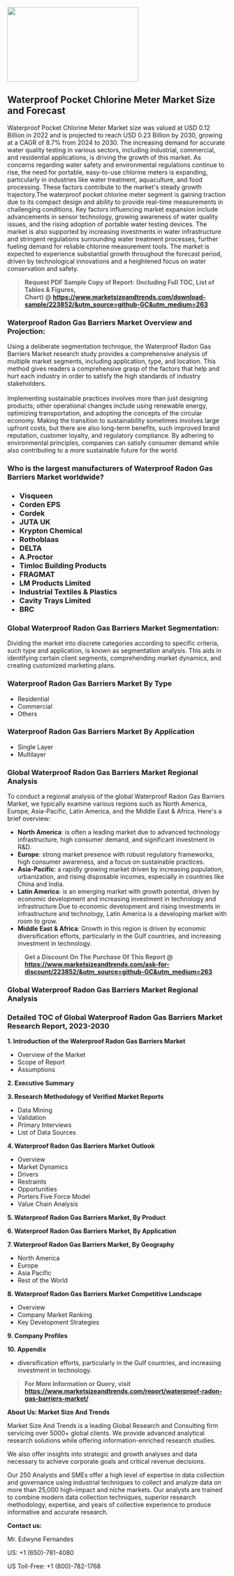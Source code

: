 <p><img class="alignnone size-medium wp-image-20088" src="https://ffe5etoiles.com/wp-content/uploads/2024/12/MST1-300x171.png" alt="" width="300" height="171" /></p><h2>Waterproof Pocket Chlorine Meter Market Size and Forecast</h2><p>Waterproof Pocket Chlorine Meter Market size was valued at USD 0.12 Billion in 2022 and is projected to reach USD 0.23 Billion by 2030, growing at a CAGR of 8.7% from 2024 to 2030. The increasing demand for accurate water quality testing in various sectors, including industrial, commercial, and residential applications, is driving the growth of this market. As concerns regarding water safety and environmental regulations continue to rise, the need for portable, easy-to-use chlorine meters is expanding, particularly in industries like water treatment, aquaculture, and food processing. These factors contribute to the market's steady growth trajectory.The waterproof pocket chlorine meter segment is gaining traction due to its compact design and ability to provide real-time measurements in challenging conditions. Key factors influencing market expansion include advancements in sensor technology, growing awareness of water quality issues, and the rising adoption of portable water testing devices. The market is also supported by increasing investments in water infrastructure and stringent regulations surrounding water treatment processes, further fueling demand for reliable chlorine measurement tools. The market is expected to experience substantial growth throughout the forecast period, driven by technological innovations and a heightened focus on water conservation and safety.</p></p><blockquote id="" class=""><strong>Request PDF Sample Copy of Report: (Including Full TOC, List of Tables &amp; Figures, Chart)&nbsp;@&nbsp;<strong><a href="https://www.marketsizeandtrends.com/download-sample/223852/&utm_source=github-GC&utm_medium=263" target="_blank">https://www.marketsizeandtrends.com/download-sample/223852/&utm_source=github-GC&utm_medium=263</a></strong></strong></blockquote><h3 id="" class="">Waterproof Radon Gas Barriers Market&nbsp;Overview and Projection:</h3><p id="" class="">Using a deliberate segmentation technique, the Waterproof Radon Gas Barriers Market research study provides a comprehensive analysis of multiple market segments, including application, type, and location. This method gives readers a comprehensive grasp of the factors that help and hurt each industry in order to satisfy the high standards of industry stakeholders. <br /> <br />Implementing sustainable practices involves more than just designing products; other operational changes include using renewable energy, optimizing transportation, and adopting the concepts of the circular economy. Making the transition to sustainability sometimes involves large upfront costs, but there are also long-term benefits, such improved brand reputation, customer loyalty, and regulatory compliance. By adhering to environmental principles, companies can satisfy consumer demand while also contributing to a more sustainable future for the world.</p><h3 id="" class="">Who is the largest manufacturers of&nbsp;Waterproof Radon Gas Barriers Market worldwide?</h3><h3 class=""><p><ul><li>Visqueen </li><li> Corden EPS </li><li> Cordek </li><li> JUTA UK </li><li> Krypton Chemical </li><li> Rothoblaas </li><li> DELTA </li><li> A.Proctor </li><li> Timloc Building Products </li><li> FRAGMAT </li><li> LM Products Limited </li><li> Industrial Textiles & Plastics </li><li> Cavity Trays Limited </li><li> BRC</li></ul></p></h3><h3 id="" class="">Global&nbsp;Waterproof Radon Gas Barriers Market Segmentation:</h3><p id="" class="">Dividing the market into discrete categories according to specific criteria, such type and application, is known as segmentation analysis. This aids in identifying certain client segments, comprehending market dynamics, and creating customized marketing plans.</p><h3 id="" class="">Waterproof Radon Gas Barriers Market&nbsp;By Type</h3><p><p><ul><li>Residential</li><li> Commercial</li><li> Others</p></li></ul></p></p><h3 id="" class="">Waterproof Radon Gas Barriers Market&nbsp;By Application</h3><p class=""><p><ul><li>Single Layer</li><li> Multilayer</li></ul></p></p><h3 id="" class="">Global Waterproof Radon Gas Barriers Market Regional Analysis</h3><p id="" class="">To conduct a regional analysis of the global Waterproof Radon Gas Barriers Market, we typically examine various regions such as North America, Europe, Asia-Pacific, Latin America, and the Middle East &amp; Africa. Here's a brief overview:</p><ul><li><strong>North America</strong>: is often a leading market due to advanced technology infrastructure, high consumer demand, and significant investment in R&amp;D.</li><li><strong>Europe</strong>: strong market presence with robust regulatory frameworks, high consumer awareness, and a focus on sustainable practices.</li><li><strong>Asia-Pacific</strong>: a rapidly growing market driven by increasing population, urbanization, and rising disposable incomes, especially in countries like China and India.</li><li><strong>Latin America</strong>: is an emerging market with growth potential, driven by economic development and increasing investment in technology and infrastructure.Due to economic development and rising investments in infrastructure and technology, Latin America is a developing market with room to grow.</li><li><strong>Middle East &amp; Africa</strong>: Growth in this region is driven by economic diversification efforts, particularly in the Gulf countries, and increasing investment in technology.</li></ul><blockquote id="" class=""><strong>Get a Discount On The Purchase Of This Report @ <strong><a href="https://www.marketsizeandtrends.com/ask-for-discount/223852/&utm_source=github-GC&utm_medium=263" target="_blank">https://www.marketsizeandtrends.com/ask-for-discount/223852/&utm_source=github-GC&utm_medium=263</a></strong></strong></blockquote><h3 id="" class="">Global Waterproof Radon Gas Barriers Market Regional Analysis</h3><h3 id="" class="">Detailed TOC of Global Waterproof Radon Gas Barriers Market Research Report, 2023-2030</h3><p id="" class=""><strong>1. Introduction of the Waterproof Radon Gas Barriers Market</strong></p><ul><li>Overview of the Market</li><li>Scope of Report</li><li>Assumptions</li></ul><p id="" class=""><strong>2. Executive Summary</strong></p><p id="" class=""><strong>3. Research Methodology of Verified Market Reports</strong></p><ul><li>Data Mining</li><li>Validation</li><li>Primary Interviews</li><li>List of Data Sources</li></ul><p id="" class=""><strong>4. Waterproof Radon Gas Barriers Market Outlook</strong></p><ul><li>Overview</li><li>Market Dynamics</li><li>Drivers</li><li>Restraints</li><li>Opportunities</li><li>Porters Five Force Model</li><li>Value Chain Analysis</li></ul><p id="" class=""><strong>5. Waterproof Radon Gas Barriers Market, By Product</strong></p><p id="" class=""><strong>6. Waterproof Radon Gas Barriers Market, By Application</strong></p><p id="" class=""><strong>7. Waterproof Radon Gas Barriers Market, By Geography</strong></p><ul><li>North America</li><li>Europe</li><li>Asia Pacific</li><li>Rest of the World</li></ul><p id="" class=""><strong>8. Waterproof Radon Gas Barriers Market Competitive Landscape</strong></p><ul><li>Overview</li><li>Company Market Ranking</li><li>Key Development Strategies</li></ul><p id="" class=""><strong>9. Company Profiles</strong></p><p id="" class=""><strong>10. Appendix</strong></p><ul><li>diversification efforts, particularly in the Gulf countries, and increasing investment in technology.</li></ul><blockquote id="" class=""><strong>For More Information or Query, visit <strong><strong><a href="https://www.marketsizeandtrends.com/report/waterproof-radon-gas-barriers-market/" target="_blank">https://www.marketsizeandtrends.com/report/waterproof-radon-gas-barriers-market/</a></strong></strong></strong></blockquote><p id="" class=""><strong>About Us: Market Size And Trends</strong></p><p id="" class="">Market Size And Trends is a leading Global Research and Consulting firm servicing over 5000+ global clients. We provide advanced analytical research solutions while offering information-enriched research studies.</p><p id="" class="">We also offer insights into strategic and growth analyses and data necessary to achieve corporate goals and critical revenue decisions.</p><p id="" class="">Our 250 Analysts and SMEs offer a high level of expertise in data collection and governance using industrial techniques to collect and analyze data on more than 25,000 high-impact and niche markets. Our analysts are trained to combine modern data collection techniques, superior research methodology, expertise, and years of collective experience to produce informative and accurate research.</p><p id="" class=""><strong>Contact us:</strong></p><p id="" class="">Mr. Edwyne Fernandes</p><p id="" class="">US: +1 (650)-781-4080</p><p id="" class="">US Toll-Free: +1 (800)-782-1768</p>
